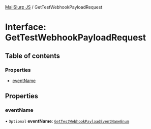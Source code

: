 [MailSlurp JS](../README.md) / GetTestWebhookPayloadRequest

# Interface: GetTestWebhookPayloadRequest

## Table of contents

### Properties

- [eventName](GetTestWebhookPayloadRequest.md#eventname)

## Properties

### eventName

• `Optional` **eventName**: [`GetTestWebhookPayloadEventNameEnum`](../enums/GetTestWebhookPayloadEventNameEnum.md)
